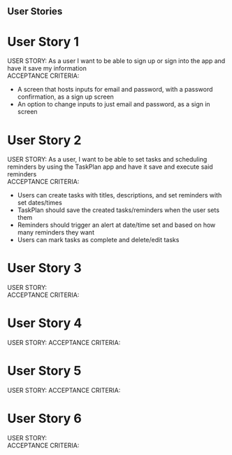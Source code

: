 ## User Stories
# User Story 1
USER STORY:  As a user I want to be able to sign up or sign into the app and have it save my information  
ACCEPTANCE CRITERIA:  
- A screen that hosts inputs for email and password, with a password confirmation, as a sign up screen
- An option to change inputs to just email and password, as a sign in screen

# User Story 2
USER STORY:  As a user, I want to be able to set tasks and scheduling reminders by using the TaskPlan app and have it save and execute said reminders                                                                               
ACCEPTANCE CRITERIA:  
- Users can create tasks with titles, descriptions, and set reminders with set dates/times
- TaskPlan should save the created tasks/reminders when the user sets them
- Reminders should trigger an alert at date/time set and based on how many reminders they want
- Users can mark tasks as complete and delete/edit tasks

# User Story 3
USER STORY:  
ACCEPTANCE CRITERIA:  

# User Story 4
USER STORY: 
ACCEPTANCE CRITERIA:  

# User Story 5
USER STORY: 
ACCEPTANCE CRITERIA: 

# User Story 6
USER STORY:  
ACCEPTANCE CRITERIA:  
